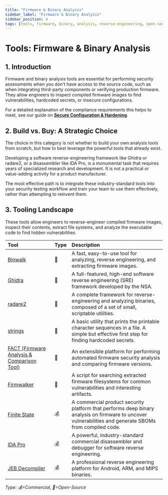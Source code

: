 ```yaml
---
title: "Firmware & Binary Analysis"
sidebar_label: "Firmware & Binary Analysis"
sidebar_position: 4
tags: [tools, firmware, binary, analysis, reverse-engineering, open-source, commercial]
---
```

# Tools: Firmware & Binary Analysis

## 1. Introduction

Firmware and binary analysis tools are essential for performing security assessments when you don't have access to the source code, such as when integrating third-party components or verifying production firmware. They allow engineers to inspect compiled firmware images to find vulnerabilities, hardcoded secrets, or insecure configurations.

For a detailed explanation of the compliance requirements this helps to meet, see our guide on **[Secure Configuration & Hardening](../implementation/build-phase/secure-configuration.md)**.

## 2. Build vs. Buy: A Strategic Choice

The choice in this category is not whether to build your own analysis tools from scratch, but how to best leverage the powerful tools that already exist.

Developing a software reverse-engineering framework like Ghidra or radare2, or a disassembler like IDA Pro, is a monumental task that requires years of specialized research and development. It is not a practical or value-adding activity for a product manufacturer.

The most effective path is to integrate these industry-standard tools into your security testing workflow and train your team to use them effectively, rather than attempting to reinvent them.

## 3. Tooling Landscape

These tools allow engineers to reverse-engineer compiled firmware images, inspect their contents, extract file systems, and analyze the executable code to find hidden vulnerabilities.

| Tool | Type | Description |
| :--- | :--- | :--- |
| [Binwalk](https://github.com/ReFirmLabs/binwalk) | 🐙 | A fast, easy-to-use tool for analyzing, reverse engineering, and extracting firmware images. |
| [Ghidra](https://ghidra-sre.org/) | 🐙 | A full-featured, high-end software reverse engineering (SRE) framework developed by the NSA. |
| [radare2](https://rada.re/n/) | 🐙 | A complete framework for reverse-engineering and analyzing binaries, composed of a set of small, scriptable utilities. |
| [strings](https://man7.org/linux/man-pages/man1/strings.1.html) | 🐙 | A basic utility that prints the printable character sequences in a file. A simple but effective first step for finding hardcoded secrets. |
| [FACT (Firmware Analysis & Comparison Tool)](https://fkie-cad.github.io/fact_documentation/) | 🐙 | An extensible platform for performing automated firmware security analysis and comparing firmware versions. |
| [Firmwalker](https://github.com/craigz28/firmwalker) | 🐙 | A script for searching extracted firmware filesystems for common vulnerabilities and interesting artifacts. |
| [Finite State](https://finitestate.io/) | 💰 | A commercial product security platform that performs deep binary analysis on firmware to uncover vulnerabilities and generate SBOMs from compiled code. |
| [IDA Pro](https://hex-rays.com/ida-pro/) | 💰 | A powerful, industry-standard commercial disassembler and debugger for software reverse engineering. |
| [JEB Decompiler](https://www.pnfsoftware.com/) | 💰 | A professional reverse engineering platform for Android, ARM, and MIPS binaries. |

<!-- vale off -->
*Type: 💰=Commercial, 🐙=Open-Source*
<!-- vale on -->
